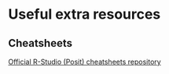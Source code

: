 # Useful extra resources

## Cheatsheets
[Official R-Studio (Posit) cheatsheets  repository](https://posit.co/resources/cheatsheets/)

